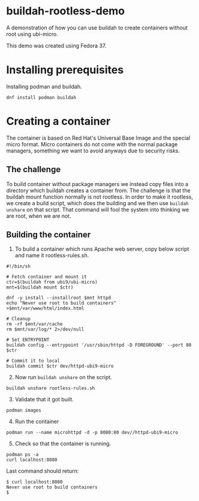 # buildah-rootless-demo
A demonstration of how you can use buildah to create containers without root using ubi-micro.

This demo was created using Fedora 37.

# Installing prerequisites
Installing podman and buildah.
```
dnf install podman buildah
```

# Creating a container
The container is based on Red Hat's Universal Base Image and the special micro format. Micro containers do not come with the normal package managers, something we want to avoid anyways due to security risks.

## The challenge
To build container without package managers we instead copy files into a directory which buildah creates a container from.
The challenge is that the buildah mount function normally is not rootless. In order to make it rootless, we create a build script, which does the building and we then use `buildah unshare` on that script. That command will fool the system into thinking we are root, when we are not.

## Building the container
1. To build a container which runs Apache web server, copy below script and name it rootless-rules.sh.
```
#!/bin/sh

# Fetch container and mount it
ctr=$(buildah from ubi9/ubi-micro)
mnt=$(buildah mount $ctr)

dnf -y install --installroot $mnt httpd
echo "Never use root to build containers" >$mnt/var/www/html/index.html

# Cleanup
rm -rf $mnt/var/cache
rm $mnt/var/log/* 2>/dev/null

# Set ENTRYPOINT
buildah config --entrypoint '/usr/sbin/httpd -D FOREGROUND' --port 80 $ctr

# Commit it to local
buildah commit $ctr dev/httpd-ubi9-micro
```
2. Now run `buildah unshare` on the script.
```
buildah unshare rootless-rules.sh
```

3. Validate that it got built.
```
podman images
```

4. Run the container
```
podman run --name microhttpd -d -p 8080:80 dev//httpd-ubi9-micro
```

5. Check so that the container is running.
```
podman ps -a
curl localhost:8080
```

Last command should return:
```
$ curl localhost:8080
Never use root to build containers
$
```
